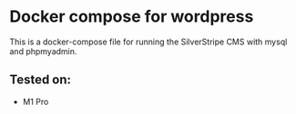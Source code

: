 # Docker compose for wordpress
This is a docker-compose file for running the SilverStripe CMS with mysql and phpmyadmin.

## Tested on:
- M1 Pro